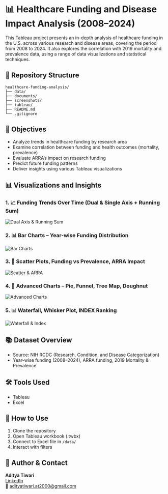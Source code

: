 # 📊 Healthcare Funding and Disease Impact Analysis (2008–2024)

This Tableau project presents an in-depth analysis of healthcare funding in the U.S. across various research and disease areas, covering the period from 2008 to 2024. It also explores the correlation with 2019 mortality and prevalence data, using a range of data visualizations and statistical techniques.

## 📁 Repository Structure

```
healthcare-funding-analysis/
├── data/
├── documents/
├── screenshots/
├── tableau/
├── README.md
└── .gitignore
```

## 🎯 Objectives

- Analyze trends in healthcare funding by research area
- Examine correlation between funding and health outcomes (mortality, prevalence)
- Evaluate ARRA’s impact on research funding
- Predict future funding patterns
- Deliver insights using various Tableau visualizations

## 📊 Visualizations and Insights

### 1. 📈 Funding Trends Over Time (Dual & Single Axis + Running Sum)
![Dual Axis & Running Sum](screenshots/dual_line_running_sum.png)

### 2. 📊 Bar Charts – Year-wise Funding Distribution
![Bar Charts](screenshots/bar_charts.png)

### 3. 📌 Scatter Plots, Funding vs Prevalence, ARRA Impact
![Scatter & ARRA](screenshots/scatter_arra_mortality.png)

### 4. 🍩 Advanced Charts – Pie, Funnel, Tree Map, Doughnut
![Advanced Charts](screenshots/tree_doughnut_pie_funnel.png)

### 5. 📊 Waterfall, Whisker Plot, INDEX Ranking
![Waterfall & Index](screenshots/waterfall_whisker_index.png)

## 📚 Dataset Overview

- Source: NIH RCDC (Research, Condition, and Disease Categorization)
- Year-wise funding (2008–2024), ARRA funding, 2019 Mortality & Prevalence

## 🛠 Tools Used

- Tableau
- Excel

## 🚀 How to Use

1. Clone the repository
2. Open Tableau workbook (.twbx)
3. Connect to Excel file in `/data/`
4. Interact with filters

## 🔗 Author & Contact
**Aditya Tiwari**  
[LinkedIn](https://www.linkedin.com/in/aditya-tiwari-601306174/)  
📧 adityatiwari.at2000@gmail.com